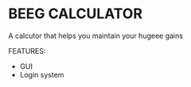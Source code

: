 # BEEG CALCULATOR
 A calcutor that helps you maintain your hugeee gains

FEATURES:
- GUI
- Login system

